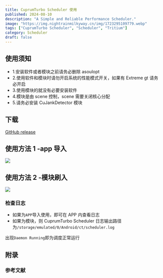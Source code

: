 ```yaml
---
title: CuprumTurbo Scheduler 使用
published: 2024-08-10
description: "A Simple and Reliable Performance Scheduler."
image: "https://img.nightrainmilkyway.cn/img/1723295109779.webp"
tags: ["CuprumTurbo Scheduler", "Scheduler", "Tritium"]
category: Scheduler
draft: false
---
```


## 使用须知

- 1.安装软件或者模块之前请务必删除 asoulopt
- 2.使用软件和模块时请勿开启系统的性能模式开关，如果有 Extreme gt 请务必开启
- 3.使用模块的就没有必要安装软件
- 4.模块是由 scene 控制，scene 需要关闭核心分配
- 5.请务必安装 CuJankDetector 模块

## 下载
[GitHub release](https://github.com/TimeBreeze/Tritium/releases)

## 使用方法 1 -app 导入
![](https://tritium.nightrainmilkyway.cn/img/ResizedImage_2024-02-11_18-52-03_8500.png)

## 使用方法 2 -模块刷入

![](https://tritium.nightrainmilkyway.cn/img/ResizedImage_2024-02-11_18-42-00_2162.png)

### 检查日志
- 如果为`APP`导入使用，即可在 APP 内查看日志
- 如果为模块，则 CuprumTurbo Scheduler 日志输出路径为`/storage/emulated/0/Android/ct/scheduler.log`

出现`Daemon Running`即为调度正常运行


## 附录

### 参考文献

